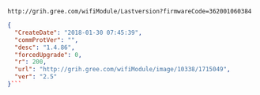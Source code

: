 `http://grih.gree.com/wifiModule/Lastversion?firmwareCode=362001060384`

```json
{
  "CreateDate": "2018-01-30 07:45:39",
  "commProtVer": "",
  "desc": "1.4.86",
  "forcedUpgrade": 0,
  "r": 200,
  "url": "http://grih.gree.com/wifiModule/image/10338/1715049",
  "ver": "2.5"
}```
